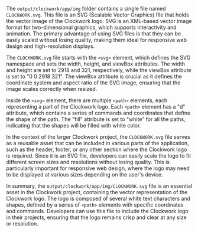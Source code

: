 The `output/clockwork/app/img` folder contains a single file named `CLOCKWORK.svg`. This file is an SVG (Scalable Vector Graphics) file that holds the vector image of the Clockwork logo. SVG is an XML-based vector image format for two-dimensional graphics, which supports interactivity and animation. The primary advantage of using SVG files is that they can be easily scaled without losing quality, making them ideal for responsive web design and high-resolution displays.

The `CLOCKWORK.svg` file starts with the `<svg>` element, which defines the SVG namespace and sets the width, height, and viewBox attributes. The width and height are set to 2918 and 321, respectively, while the viewBox attribute is set to "0 0 2918 321". The viewBox attribute is crucial as it defines the coordinate system and aspect ratio of the SVG image, ensuring that the image scales correctly when resized.

Inside the `<svg>` element, there are multiple `<path>` elements, each representing a part of the Clockwork logo. Each `<path>` element has a "d" attribute, which contains a series of commands and coordinates that define the shape of the path. The "fill" attribute is set to "white" for all the paths, indicating that the shapes will be filled with white color.

In the context of the larger Clockwork project, the `CLOCKWORK.svg` file serves as a reusable asset that can be included in various parts of the application, such as the header, footer, or any other section where the Clockwork logo is required. Since it is an SVG file, developers can easily scale the logo to fit different screen sizes and resolutions without losing quality. This is particularly important for responsive web design, where the logo may need to be displayed at various sizes depending on the user's device.

In summary, the `output/clockwork/app/img/CLOCKWORK.svg` file is an essential asset in the Clockwork project, containing the vector representation of the Clockwork logo. The logo is composed of several white text characters and shapes, defined by a series of `<path>` elements with specific coordinates and commands. Developers can use this file to include the Clockwork logo in their projects, ensuring that the logo remains crisp and clear at any size or resolution.
